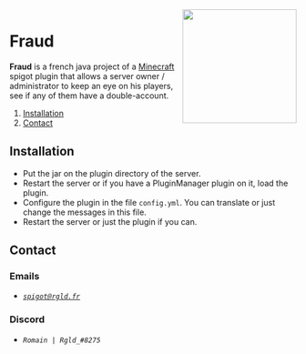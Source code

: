 
<img align="right" src="https://i.imgur.com/WjvQClG.png" height="200" width="200">

# Fraud
**Fraud** is a french java project of a [Minecraft](https://www.minecraft.net) spigot plugin that allows a server owner / administrator to keep an eye on his players, see if any of them have a double-account.

1. [Installation](#Installation)
1. [Contact](#Contact)

## **Installation**

- Put the jar on the plugin directory of the server.
- Restart the server or if you have a PluginManager plugin on it, load the plugin.
- Configure the plugin in the file `config.yml`. You can translate or just change the messages in this file.
- Restart the server or just the plugin if you can.

## Contact
### Emails
- [*`spigot@rgld.fr`*](mailto:spigot@rgld.fr)

### Discord
- *`Romain | Rgld_#8275`*
